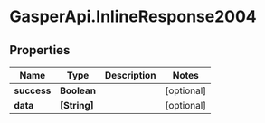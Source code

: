 # GasperApi.InlineResponse2004

## Properties

Name | Type | Description | Notes
------------ | ------------- | ------------- | -------------
**success** | **Boolean** |  | [optional] 
**data** | **[String]** |  | [optional] 


